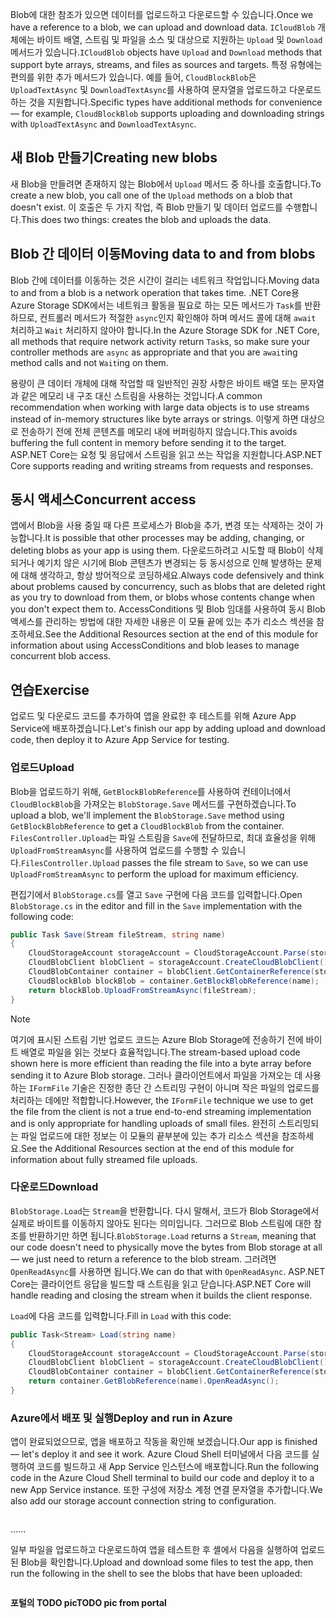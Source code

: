 <span data-ttu-id="0b90a-101">Blob에 대한 참조가 있으면 데이터를 업로드하고 다운로드할 수 있습니다.</span><span class="sxs-lookup"><span data-stu-id="0b90a-101">Once we have a reference to a blob, we can upload and download data.</span></span> <span data-ttu-id="0b90a-102">`ICloudBlob` 개체에는 바이트 배열, 스트림 및 파일을 소스 및 대상으로 지원하는 `Upload` 및 `Download` 메서드가 있습니다.</span><span class="sxs-lookup"><span data-stu-id="0b90a-102">`ICloudBlob` objects have `Upload` and `Download` methods that support byte arrays, streams, and files as sources and targets.</span></span> <span data-ttu-id="0b90a-103">특정 유형에는 편의를 위한 추가 메서드가 있습니다. 예를 들어, `CloudBlockBlob`은 `UploadTextAsync` 및 `DownloadTextAsync`를 사용하여 문자열을 업로드하고 다운로드하는 것을 지원합니다.</span><span class="sxs-lookup"><span data-stu-id="0b90a-103">Specific types have additional methods for convenience &mdash; for example, `CloudBlockBlob` supports uploading and downloading strings with `UploadTextAsync` and `DownloadTextAsync`.</span></span>

## <a name="creating-new-blobs"></a><span data-ttu-id="0b90a-104">새 Blob 만들기</span><span class="sxs-lookup"><span data-stu-id="0b90a-104">Creating new blobs</span></span>

<span data-ttu-id="0b90a-105">새 Blob을 만들려면 존재하지 않는 Blob에서 `Upload` 메서드 중 하나를 호출합니다.</span><span class="sxs-lookup"><span data-stu-id="0b90a-105">To create a new blob, you call one of the `Upload` methods on a blob that doesn't exist.</span></span> <span data-ttu-id="0b90a-106">이 호출은 두 가지 작업, 즉 Blob 만들기 및 데이터 업로드를 수행합니다.</span><span class="sxs-lookup"><span data-stu-id="0b90a-106">This does two things: creates the blob and uploads the data.</span></span> 

## <a name="moving-data-to-and-from-blobs"></a><span data-ttu-id="0b90a-107">Blob 간 데이터 이동</span><span class="sxs-lookup"><span data-stu-id="0b90a-107">Moving data to and from blobs</span></span>

<span data-ttu-id="0b90a-108">Blob 간에 데이터를 이동하는 것은 시간이 걸리는 네트워크 작업입니다.</span><span class="sxs-lookup"><span data-stu-id="0b90a-108">Moving data to and from a blob is a network operation that takes time.</span></span> <span data-ttu-id="0b90a-109">.NET Core용 Azure Storage SDK에서는 네트워크 활동을 필요로 하는 모든 메서드가 `Task`를 반환하므로, 컨트롤러 메서드가 적절한 `async`인지 확인해야 하며 메서드 콜에 대해 `await` 처리하고 `Wait` 처리하지 않아야 합니다.</span><span class="sxs-lookup"><span data-stu-id="0b90a-109">In the Azure Storage SDK for .NET Core, all methods that require network activity return `Task`s, so make sure your controller methods are `async` as appropriate and that you are `await`ing method calls and not `Wait`ing on them.</span></span>

<span data-ttu-id="0b90a-110">용량이 큰 데이터 개체에 대해 작업할 때 일반적인 권장 사항은 바이트 배열 또는 문자열과 같은 메모리 내 구조 대신 스트림을 사용하는 것입니다.</span><span class="sxs-lookup"><span data-stu-id="0b90a-110">A common recommendation when working with large data objects is to use streams instead of in-memory structures like byte arrays or strings.</span></span> <span data-ttu-id="0b90a-111">이렇게 하면 대상으로 전송하기 전에 전체 콘텐츠를 메모리 내에 버퍼링하지 않습니다.</span><span class="sxs-lookup"><span data-stu-id="0b90a-111">This avoids buffering the full content in memory before sending it to the target.</span></span> <span data-ttu-id="0b90a-112">ASP.NET Core는 요청 및 응답에서 스트림을 읽고 쓰는 작업을 지원합니다.</span><span class="sxs-lookup"><span data-stu-id="0b90a-112">ASP.NET Core supports reading and writing streams from requests and responses.</span></span>

## <a name="concurrent-access"></a><span data-ttu-id="0b90a-113">동시 액세스</span><span class="sxs-lookup"><span data-stu-id="0b90a-113">Concurrent access</span></span>

<span data-ttu-id="0b90a-114">앱에서 Blob을 사용 중일 때 다른 프로세스가 Blob을 추가, 변경 또는 삭제하는 것이 가능합니다.</span><span class="sxs-lookup"><span data-stu-id="0b90a-114">It is possible that other processes may be adding, changing, or deleting blobs as your app is using them.</span></span> <span data-ttu-id="0b90a-115">다운로드하려고 시도할 때 Blob이 삭제되거나 예기치 않은 시기에 Blob 콘텐츠가 변경되는 등 동시성으로 인해 발생하는 문제에 대해 생각하고, 항상 방어적으로 코딩하세요.</span><span class="sxs-lookup"><span data-stu-id="0b90a-115">Always code defensively and think about problems caused by concurrency, such as blobs that are deleted right as you try to download from them, or blobs whose contents change when you don't expect them to.</span></span> <span data-ttu-id="0b90a-116">AccessConditions 및 Blob 임대를 사용하여 동시 Blob 액세스를 관리하는 방법에 대한 자세한 내용은 이 모듈 끝에 있는 추가 리소스 섹션을 참조하세요.</span><span class="sxs-lookup"><span data-stu-id="0b90a-116">See the Additional Resources section at the end of this module for information about using AccessConditions and blob leases to manage concurrent blob access.</span></span>

## <a name="exercise"></a><span data-ttu-id="0b90a-117">연습</span><span class="sxs-lookup"><span data-stu-id="0b90a-117">Exercise</span></span>

<span data-ttu-id="0b90a-118">업로드 및 다운로드 코드를 추가하여 앱을 완료한 후 테스트를 위해 Azure App Service에 배포하겠습니다.</span><span class="sxs-lookup"><span data-stu-id="0b90a-118">Let's finish our app by adding upload and download code, then deploy it to Azure App Service for testing.</span></span>

### <a name="upload"></a><span data-ttu-id="0b90a-119">업로드</span><span class="sxs-lookup"><span data-stu-id="0b90a-119">Upload</span></span>

<span data-ttu-id="0b90a-120">Blob을 업로드하기 위해, `GetBlockBlobReference`를 사용하여 컨테이너에서 `CloudBlockBlob`을 가져오는 `BlobStorage.Save` 메서드를 구현하겠습니다.</span><span class="sxs-lookup"><span data-stu-id="0b90a-120">To upload a blob, we'll implement the `BlobStorage.Save` method using `GetBlockBlobReference` to get a `CloudBlockBlob` from the container.</span></span> <span data-ttu-id="0b90a-121">`FilesController.Upload`는 파일 스트림을 `Save`에 전달하므로, 최대 효율성을 위해 `UploadFromStreamAsync`를 사용하여 업로드를 수행할 수 있습니다.</span><span class="sxs-lookup"><span data-stu-id="0b90a-121">`FilesController.Upload` passes the file stream to `Save`, so we can use `UploadFromStreamAsync` to perform the upload for maximum efficiency.</span></span>

<span data-ttu-id="0b90a-122">편집기에서 `BlobStorage.cs`를 열고 `Save` 구현에 다음 코드를 입력합니다.</span><span class="sxs-lookup"><span data-stu-id="0b90a-122">Open `BlobStorage.cs` in the editor and fill in the `Save` implementation with the following code:</span></span>

```csharp
public Task Save(Stream fileStream, string name)
{
    CloudStorageAccount storageAccount = CloudStorageAccount.Parse(storageConfig.ConnectionString);
    CloudBlobClient blobClient = storageAccount.CreateCloudBlobClient();
    CloudBlobContainer container = blobClient.GetContainerReference(storageConfig.FileContainerName);
    CloudBlockBlob blockBlob = container.GetBlockBlobReference(name);
    return blockBlob.UploadFromStreamAsync(fileStream);
}
```

> [!NOTE]
> <span data-ttu-id="0b90a-123">여기에 표시된 스트림 기반 업로드 코드는 Azure Blob Storage에 전송하기 전에 바이트 배열로 파일을 읽는 것보다 효율적입니다.</span><span class="sxs-lookup"><span data-stu-id="0b90a-123">The stream-based upload code shown here is more efficient than reading the file into a byte array before sending it to Azure Blob storage.</span></span> <span data-ttu-id="0b90a-124">그러나 클라이언트에서 파일을 가져오는 데 사용하는 `IFormFile` 기술은 진정한 종단 간 스트리밍 구현이 아니며 작은 파일의 업로드를 처리하는 데에만 적합합니다.</span><span class="sxs-lookup"><span data-stu-id="0b90a-124">However, the `IFormFile` technique we use to get the file from the client is not a true end-to-end streaming implementation and is only appropriate for handling uploads of small files.</span></span> <span data-ttu-id="0b90a-125">완전히 스트리밍되는 파일 업로드에 대한 정보는 이 모듈의 끝부분에 있는 추가 리소스 섹션을 참조하세요.</span><span class="sxs-lookup"><span data-stu-id="0b90a-125">See the Additional Resources section at the end of this module for information about fully streamed file uploads.</span></span>

### <a name="download"></a><span data-ttu-id="0b90a-126">다운로드</span><span class="sxs-lookup"><span data-stu-id="0b90a-126">Download</span></span>

<span data-ttu-id="0b90a-127">`BlobStorage.Load`는 `Stream`을 반환합니다. 다시 말해서, 코드가 Blob Storage에서 실제로 바이트를 이동하지 않아도 된다는 의미입니다. 그러므로 Blob 스트림에 대한 참조를 반환하기만 하면 됩니다.</span><span class="sxs-lookup"><span data-stu-id="0b90a-127">`BlobStorage.Load` returns a `Stream`, meaning that our code doesn't need to physically move the bytes from Blob storage at all &mdash; we just need to return a reference to the blob stream.</span></span> <span data-ttu-id="0b90a-128">그러려면 `OpenReadAsync`를 사용하면 됩니다.</span><span class="sxs-lookup"><span data-stu-id="0b90a-128">We can do that with `OpenReadAsync`.</span></span> <span data-ttu-id="0b90a-129">ASP.NET Core는 클라이언트 응답을 빌드할 때 스트림을 읽고 닫습니다.</span><span class="sxs-lookup"><span data-stu-id="0b90a-129">ASP.NET Core will handle reading and closing the stream when it builds the client response.</span></span>

<span data-ttu-id="0b90a-130">`Load`에 다음 코드를 입력합니다.</span><span class="sxs-lookup"><span data-stu-id="0b90a-130">Fill in `Load` with this code:</span></span>

```csharp
public Task<Stream> Load(string name)
{
    CloudStorageAccount storageAccount = CloudStorageAccount.Parse(storageConfig.ConnectionString);
    CloudBlobClient blobClient = storageAccount.CreateCloudBlobClient();
    CloudBlobContainer container = blobClient.GetContainerReference(storageConfig.FileContainerName);
    return container.GetBlobReference(name).OpenReadAsync();
}
```

### <a name="deploy-and-run-in-azure"></a><span data-ttu-id="0b90a-131">Azure에서 배포 및 실행</span><span class="sxs-lookup"><span data-stu-id="0b90a-131">Deploy and run in Azure</span></span>

<span data-ttu-id="0b90a-132">앱이 완료되었으므로, 앱을 배포하고 작동을 확인해 보겠습니다.</span><span class="sxs-lookup"><span data-stu-id="0b90a-132">Our app is finished &mdash; let's deploy it and see it work.</span></span> <span data-ttu-id="0b90a-133">Azure Cloud Shell 터미널에서 다음 코드를 실행하여 코드를 빌드하고 새 App Service 인스턴스에 배포합니다.</span><span class="sxs-lookup"><span data-stu-id="0b90a-133">Run the following code in the Azure Cloud Shell terminal to build our code and deploy it to a new App Service instance.</span></span> <span data-ttu-id="0b90a-134">또한 구성에 저장소 계정 연결 문자열을 추가합니다.</span><span class="sxs-lookup"><span data-stu-id="0b90a-134">We also add our storage account connection string to configuration.</span></span>

```console

```

<span data-ttu-id="0b90a-135">...</span><span class="sxs-lookup"><span data-stu-id="0b90a-135">...</span></span>

<span data-ttu-id="0b90a-136">일부 파일을 업로드하고 다운로드하여 앱을 테스트한 후 셸에서 다음을 실행하여 업로드된 Blob을 확인합니다.</span><span class="sxs-lookup"><span data-stu-id="0b90a-136">Upload and download some files to test the app, then run the following in the shell to see the blobs that have been uploaded:</span></span>

```console

```

<span data-ttu-id="0b90a-137">**포털의 TODO pic**</span><span class="sxs-lookup"><span data-stu-id="0b90a-137">**TODO pic from portal**</span></span>